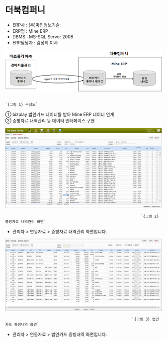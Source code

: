 # 더북컴퍼니

 - ERP사 : \(주\)마인정보기술  
 - ERP명 : Mine ERP  
 - DBMS : MS-SQL Server 2008  
 - ERP담당자 : 김성희 이사

![](../../../.gitbook/assets/image%20%2875%29.png)

                                                                               `{그림 1} 구성도`

   ① bizplay 법인카드 데이터를 받아 Mine ERP 데이터 연계  
   ② 증빙자료 내역관리 등 데이터 인터페이스 구현

![](../../../.gitbook/assets/image%20%28170%29.png)

                                                                 `{그림 2} 증빙자료 내역관리 화면`

   - 관리자 &gt; 연동자료 &gt; 증빙자료 내역관리 화면입니다.

![](../../../.gitbook/assets/image%20%28162%29.png)

                                                             `{그림 3} 법인카드 증빙내역 화면`

   - 관리자 &gt; 연동자료 &gt; 법인카드 증빙내역 화면입니다.

